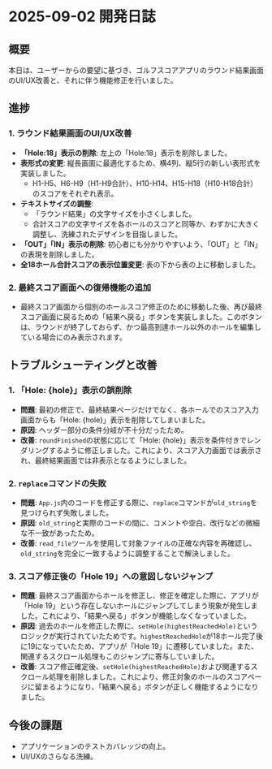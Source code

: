 # 2025-09-02 開発日誌

## 概要
本日は、ユーザーからの要望に基づき、ゴルフスコアアプリのラウンド結果画面のUI/UX改善と、それに伴う機能修正を行いました。

## 進捗

### 1. ラウンド結果画面のUI/UX改善
- **「Hole:18」表示の削除**: 左上の「Hole:18」表示を削除しました。
- **表形式の変更**: 縦長画面に最適化するため、横4列、縦5行の新しい表形式を実装しました。
    - H1-H5、H6-H9（H1-H9合計）、H10-H14、H15-H18（H10-H18合計）のスコアをそれぞれ表示。
- **テキストサイズの調整**:
    - 「ラウンド結果」の文字サイズを小さくしました。
    - 合計スコアの文字サイズを各ホールのスコアと同等か、わずかに大きく調整し、洗練されたデザインを目指しました。
- **「OUT」「IN」表示の削除**: 初心者にも分かりやすいよう、「OUT」と「IN」の表現を削除しました。
- **全18ホール合計スコアの表示位置変更**: 表の下から表の上に移動しました。

### 2. 最終スコア画面への復帰機能の追加
- 最終スコア画面から個別のホールスコア修正のために移動した後、再び最終スコア画面に戻るための「結果へ戻る」ボタンを実装しました。このボタンは、ラウンドが終了しておらず、かつ最高到達ホール以外のホールを編集している場合にのみ表示されます。

## トラブルシューティングと改善

### 1. 「Hole: {hole}」表示の誤削除
- **問題**: 最初の修正で、最終結果ページだけでなく、各ホールでのスコア入力画面からも「Hole: {hole}」表示を削除してしまいました。
- **原因**: ヘッダー部分の条件分岐が不十分だったため。
- **改善**: `roundFinished`の状態に応じて「Hole: {hole}」表示を条件付きでレンダリングするように修正しました。これにより、スコア入力画面では表示され、最終結果画面では非表示となるようにしました。

### 2. `replace`コマンドの失敗
- **問題**: `App.js`内のコードを修正する際に、`replace`コマンドが`old_string`を見つけられず失敗しました。
- **原因**: `old_string`と実際のコードの間に、コメントや空白、改行などの微細な不一致があったため。
- **改善**: `read_file`ツールを使用して対象ファイルの正確な内容を再確認し、`old_string`を完全に一致するように調整することで解決しました。

### 3. スコア修正後の「Hole 19」への意図しないジャンプ
- **問題**: 最終スコア画面からホールを修正し、修正を確定した際に、アプリが「Hole 19」という存在しないホールにジャンプしてしまう現象が発生しました。これにより、「結果へ戻る」ボタンが機能しなくなっていました。
- **原因**: 過去のホールを修正した際に、`setHole(highestReachedHole)`というロジックが実行されていたためです。`highestReachedHole`が18ホール完了後に19になっていたため、アプリが「Hole 19」に遷移していました。また、関連するスクロール処理もこのジャンプに寄与していました。
- **改善**: スコア修正確定後、`setHole(highestReachedHole)`および関連するスクロール処理を削除しました。これにより、修正対象のホールのスコアページに留まるようになり、「結果へ戻る」ボタンが正しく機能するようになりました。

## 今後の課題
- アプリケーションのテストカバレッジの向上。
- UI/UXのさらなる洗練。
